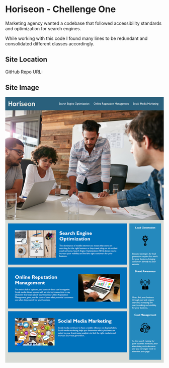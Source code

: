 # Horiseon - Chellenge One

Marketing agency wanted a codebase that followed accessibility standards and optimization for search engines.

While working with this code I found many lines to be redundant and consolidated different classes accordingly.

## Site Location

GitHub Repo URL:

## Site Image

![alt text](https://github.com/bennettem/code-refactor/blob/main/Develop/assets/images/mockup.png)
